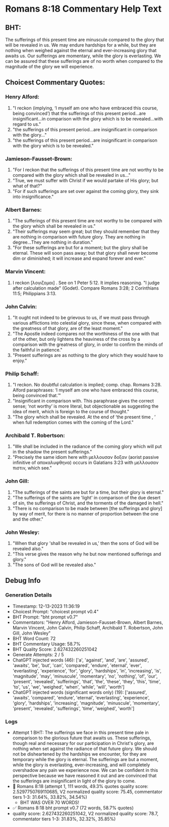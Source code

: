 # Romans 8:18 Commentary Help Text

## BHT:
The sufferings of this present time are minuscule compared to the glory that will be revealed in us. We may endure hardships for a while, but they are nothing when weighed against the eternal and ever-increasing glory that awaits us. Our sufferings are momentary, while the glory is everlasting. We can be assured that these sufferings are of no worth when compared to the magnitude of the glory we will experience.

## Choicest Commentary Quotes:
### Henry Alford:
1. "I reckon (implying, ‘I myself am one who have embraced this course, being convinced’) that the sufferings of this present period...are insignificant...in comparison with the glory which is to be revealed...with regard to us."
2. "the sufferings of this present period...are insignificant in comparison with the glory..."
3. "the sufferings of this present period...are insignificant in comparison with the glory which is to be revealed."

### Jamieson-Fausset-Brown:
1. "For I reckon that the sufferings of this present time are not worthy to be compared with the glory which shall be revealed in us..." 
2. "True, we must suffer with Christ if we would partake of His glory; but what of that?"
3. "For if such sufferings are set over against the coming glory, they sink into insignificance."

### Albert Barnes:
1. "The sufferings of this present time are not worthy to be compared with the glory which shall be revealed in us." 
2. "Their sufferings may seem great; but they should remember that they are nothing in comparison with future glory. They are nothing in degree...They are nothing in duration."
3. "For these sufferings are but for a moment; but the glory shall be eternal. These will soon pass away; but that glory shall never become dim or diminished; it will increase and expand forever and ever."

### Marvin Vincent:
1. I reckon [λογιζομαι] . See on 1 Peter 5:12. It implies reasoning. "I judge after calculation made" (Godet). Compare Romans 3:28; 2 Corinthians 11:5; Philippians 3:13.


### John Calvin:
1. "It ought not indeed to be grievous to us, if we must pass through various afflictions into celestial glory, since these, when compared with the greatness of that glory, are of the least moment."
2. "The Apostle indeed compares not the worthiness of the one with that of the other, but only lightens the heaviness of the cross by a comparison with the greatness of glory, in order to confirm the minds of the faithful in patience."
3. "Present sufferings are as nothing to the glory which they would have to enjoy."

### Philip Schaff:
1. "I reckon. No doubtful calculation is implied; comp. chap. Romans 3:28. Alford paraphrases: ‘I myself am one who have embraced this course, being convinced that.’"
2. "Insignificant in comparison with. This paraphrase gives the correct sense; ‘not worthy’ is more literal, but objectionable as suggesting the idea of merit, which is foreign to the course of thought."
3. "The glory which shall be revealed. At the end of ‘the present time , ’ when full redemption comes with the coming of the Lord."

### Archibald T. Robertson:
1. "We shall be included in the radiance of the coming glory which will put in the shadow the present sufferings."
2. "Precisely the same idiom here with μελλουσαν δοξαν (aorist passive infinitive of αποκαλυφθηνα) occurs in Galatians 3:23 with μελλουσαν πιστιν, which see."

### John Gill:
1. "The sufferings of the saints are but for a time, but their glory is eternal."
2. "The sufferings of the saints are 'light' in comparison of the due desert of sin, the sufferings of Christ, and the torments of the damaged in hell."
3. "There is no comparison to be made between [the sufferings and glory] by way of merit, for there is no manner of proportion between the one and the other."

### John Wesley:
1. "When that glory 'shall be revealed in us,' then the sons of God will be revealed also."
2. "This verse gives the reason why he but now mentioned sufferings and glory."
3. "The sons of God will be revealed also."


## Debug Info
### Generation Details
- Timestamp: 12-13-2023 11:36:19
- Choicest Prompt: "choicest prompt v0.4"
- BHT Prompt: "bht prompt v0.7"
- Commentators: "Henry Alford, Jamieson-Fausset-Brown, Albert Barnes, Marvin Vincent, John Calvin, Philip Schaff, Archibald T. Robertson, John Gill, John Wesley"
- BHT Word Count: 72
- BHT Commentary Usage: 58.7%
- BHT Quality Score: 2.627432260251042
- Generate Attempts: 2 / 5
- ChatGPT injected words (46):
	['a', 'against', 'and', 'are', 'assured', 'awaits', 'be', 'but', 'can', 'compared', 'endure', 'eternal', 'ever', 'everlasting', 'experience', 'for', 'glory', 'hardships', 'in', 'increasing', 'is', 'magnitude', 'may', 'minuscule', 'momentary', 'no', 'nothing', 'of', 'our', 'present', 'revealed', 'sufferings', 'that', 'the', 'these', 'they', 'this', 'time', 'to', 'us', 'we', 'weighed', 'when', 'while', 'will', 'worth']
- ChatGPT injected words (significant words only) (19):
	['assured', 'awaits', 'compared', 'endure', 'eternal', 'everlasting', 'experience', 'glory', 'hardships', 'increasing', 'magnitude', 'minuscule', 'momentary', 'present', 'revealed', 'sufferings', 'time', 'weighed', 'worth']

### Logs
- Attempt 1 BHT: The sufferings we face in this present time pale in comparison to the glorious future that awaits us. These sufferings, though real and necessary for our participation in Christ's glory, are nothing when set against the radiance of that future glory. We should not be disheartened by the hardships we encounter, for they are temporary while the glory is eternal. The sufferings are but a moment, while the glory is everlasting, ever-increasing, and will completely overshadow any pain we experience now. We can be confident in this perspective because we have reasoned it out and are convinced that the sufferings are insignificant in light of the glory to come.
- 🔄 Romans 8:18 (attempt 1, 111 words, 49.3% quotes quality score: 2.5297750769110685, V2 normalized quality score: 75.45, commentator tiers 1-3: 31.64%, 33.82%, 34.54%) 
	- BHT WAS OVER 70 WORDS!
- ✅ Romans 8:18 bht prompt v0.7 (72 words, 58.7% quotes)
- quality score: 2.627432260251042, V2 normalized quality score: 78.7, commentator tiers 1-3: 31.83%, 32.32%, 35.85%)